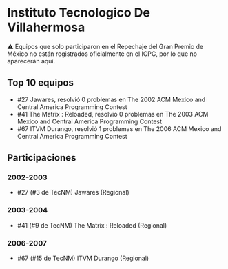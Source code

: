# Instituto Tecnologico De Villahermosa

:warning: Equipos que solo participaron en el Repechaje del Gran Premio de México no están registrados oficialmente en el ICPC, por lo que no aparecerán aquí.

## Top 10 equipos

- #27 Jawares, resolvió 0 problemas en The 2002 ACM Mexico and Central America Programming Contest
- #41 The Matrix : Reloaded, resolvió 0 problemas en The 2003 ACM Mexico and Central America Programming Contest
- #67 ITVM Durango, resolvió 1 problemas en The 2006 ACM Mexico and Central America Programming Contest

## Participaciones

### 2002-2003

- #27 (#3 de TecNM) Jawares (Regional)

### 2003-2004

- #41 (#9 de TecNM) The Matrix : Reloaded (Regional)

### 2006-2007

- #67 (#15 de TecNM) ITVM Durango (Regional)



